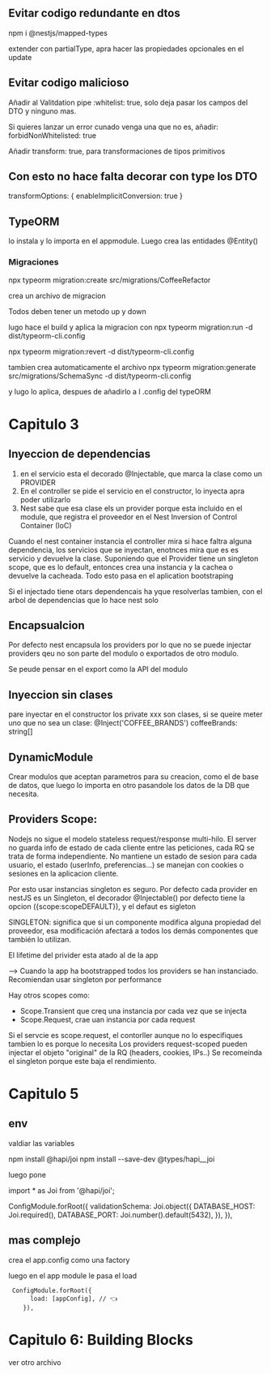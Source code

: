 
## Evitar codigo redundante en dtos
npm i @nestjs/mapped-types

extender con partialType, apra hacer las propiedades opcionales en el update

## Evitar codigo malicioso
Añadir al Valitdation pipe :whitelist: true, solo deja pasar los campos del DTO y ninguno mas.

Si quieres lanzar un error cunado venga una que no es, añadir:  forbidNonWhitelisted: true

Añadir transform: true, para transformaciones de tipos primitivos

## Con esto no hace falta decorar con type los DTO

transformOptions: {
        enableImplicitConversion: true 
      }

## TypeORM

lo instala y lo importa en el appmodule. Luego crea las entidades @Entity()

### Migraciones

npx typeorm migration:create src/migrations/CoffeeRefactor

crea un archivo de migracion

Todos deben tener un metodo up y down

lugo hace el build y aplica la migracion con
npx typeorm migration:run -d dist/typeorm-cli.config

npx typeorm migration:revert -d dist/typeorm-cli.config

tambien crea automaticamente el archivo
npx typeorm migration:generate src/migrations/SchemaSync -d dist/typeorm-cli.config

y lugo lo aplica, despues de añadirlo a l .config del typeORM

# Capitulo 3

## Inyeccion de dependencias

1. en el servicio esta el decorado @Injectable, que marca la clase como un PROVIDER
2. En el controller se pide el servicio en el constructor, lo inyecta apra poder utilizarlo
3. Nest sabe que esa clase els un provider porque esta incluido en el module, que registra el proveedor en el Nest Inversion of Control Container (IoC)

Cuando el nest container instancia el controller mira si hace faltra alguna dependencia, los servicios que se inyectan, enotnces mira que es es servicio y devuelve la clase.
Suponiendo que el Provider tiene un singleton scope, que es lo default, entonces crea una instancia y la cachea o devuelve la cacheada.
Todo esto pasa en el aplication bootstraping

Si el injectado tiene otars dependencais ha yque resolverlas tambien, con el arbol de dependencias que lo hace nest solo

## Encapsualcion
 Por defecto nest encapsula los providers por lo que no se puede injectar providers qeu no son parte del modulo o exportados de otro modulo.

 Se peude pensar en el export como la API del modulo

 ## Inyeccion sin clases

 pare inyectar en el constructor los private xxx son clases, si se queire meter uno que no sea un clase:
 @Inject('COFFEE_BRANDS') coffeeBrands: string[]

 ## DynamicModule

 Crear modulos que aceptan parametros para su creacion, como el de base de datos, que luego lo importa en otro pasandole los datos de la DB que necesita.

 ## Providers Scope:

 Nodejs no sigue el modelo stateless request/response multi-hilo.
 El server no guarda info de estado de cada cliente entre las peticiones, cada RQ se trata de forma independiente.
 No mantiene un estado de sesion para cada usuario, el estado (userInfo, preferencias...) se manejan con cookies o sesiones en la aplicacion cliente.

Por esto usar instancias singleton es seguro.
Por defecto cada provider en nestJS es un Singleton, el decorador @Injectable() por defecto tiene la opcion ({scope:scopeDEFAULT}), y el defaut es sigleton

SINGLETON: significa que si un componente modifica alguna propiedad del proveedor, esa modificación afectará a todos los demás componentes que también lo utilizan.

El lifetime del privider esta atado al de la app

--> Cuando la app ha bootstrapped todos los providers se han instanciado.
Recomiendan usar singleton por performance

Hay otros scopes como:
- Scope.Transient que creq una instancia por cada vez que se injecta
- Scope.Request, crae uan instancia por cada request

Si el servcie es scope.request, el contorller aunque no lo especifiques tambien lo es porque lo necesita
Los providers request-scoped pueden injectar el objeto "original" de la RQ (headers, cookies, IPs..)
Se recomeinda el singleton porque este baja el rendimiento.


# Capitulo 5

## env
valdiar las variables

npm install @hapi/joi
npm install --save-dev @types/hapi__joi

luego pone

import * as Joi from '@hapi/joi';

ConfigModule.forRoot({
  validationSchema: Joi.object({
    DATABASE_HOST: Joi.required(),
    DATABASE_PORT: Joi.number().default(5432),
  }),
}),
## mas complejo

 crea el app.config como una factory

 luego en el app module le pasa el load
```
 ConfigModule.forRoot({
      load: [appConfig], // 👈
    }),
```



# Capitulo 6: Building Blocks
 ver otro archivo